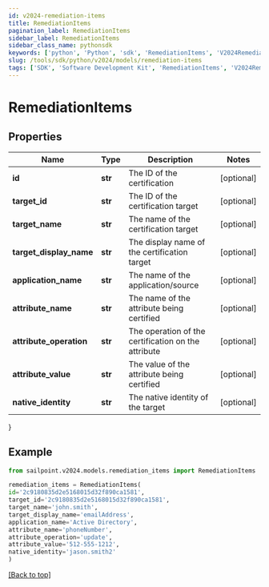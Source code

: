 ```yaml
---
id: v2024-remediation-items
title: RemediationItems
pagination_label: RemediationItems
sidebar_label: RemediationItems
sidebar_class_name: pythonsdk
keywords: ['python', 'Python', 'sdk', 'RemediationItems', 'V2024RemediationItems'] 
slug: /tools/sdk/python/v2024/models/remediation-items
tags: ['SDK', 'Software Development Kit', 'RemediationItems', 'V2024RemediationItems']
---
```


# RemediationItems


## Properties

Name | Type | Description | Notes
------------ | ------------- | ------------- | -------------
**id** | **str** | The ID of the certification | [optional] 
**target_id** | **str** | The ID of the certification target | [optional] 
**target_name** | **str** | The name of the certification target | [optional] 
**target_display_name** | **str** | The display name of the certification target | [optional] 
**application_name** | **str** | The name of the application/source | [optional] 
**attribute_name** | **str** | The name of the attribute being certified | [optional] 
**attribute_operation** | **str** | The operation of the certification on the attribute | [optional] 
**attribute_value** | **str** | The value of the attribute being certified | [optional] 
**native_identity** | **str** | The native identity of the target | [optional] 
}

## Example

```python
from sailpoint.v2024.models.remediation_items import RemediationItems

remediation_items = RemediationItems(
id='2c9180835d2e5168015d32f890ca1581',
target_id='2c9180835d2e5168015d32f890ca1581',
target_name='john.smith',
target_display_name='emailAddress',
application_name='Active Directory',
attribute_name='phoneNumber',
attribute_operation='update',
attribute_value='512-555-1212',
native_identity='jason.smith2'
)

```
[[Back to top]](#) 

